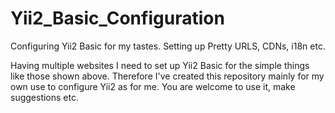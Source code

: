 # Yii2_Basic_Configuration
Configuring Yii2 Basic for my tastes. Setting up Pretty URLS, CDNs, i18n etc.

Having multiple websites I need to set up Yii2 Basic for the simple things like those shown above. Therefore I've created this repository mainly for my own use to configure Yii2 as for me. You are welcome to use it, make suggestions etc.
